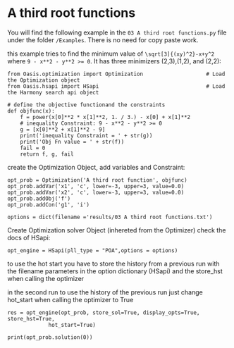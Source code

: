 # A third root functions


You will find the following example in the `03 A third root functions.py` file under the folder `/Examples`. There is no need for copy paste work.

this example tries to find the minimum value of `\sqrt[3]{(xy)^2}-x+y^2` where
`9 - x**2 - y**2 >= 0`.
It has three minimizers (2,3),(1,2), and (2,2):

	from Oasis.optimization import Optimization                    # Load the Optimization object
	from Oasis.hsapi import HSapi                                  # Load the Harmony search api object

	# define the objective functionand the constraints
    def objfunc(x):
        f = power(x[0]**2 * x[1]**2, 1. / 3.) - x[0] + x[1]**2
		# inequality Constraint: 9 - x**2 - y**2 >= 0
        g = [x[0]**2 + x[1]**2 - 9]
        print('inequality Constraint = ' + str(g))
        print('Obj Fn value = ' + str(f))
        fail = 0
        return f, g, fail

create the Optimization Object, add variables and Constraint:

	opt_prob = Optimization('A third root function', objfunc)
	opt_prob.addVar('x1', 'c', lower=-3, upper=3, value=0.0)
	opt_prob.addVar('x2', 'c', lower=-3, upper=3, value=0.0)
	opt_prob.addObj('f')
	opt_prob.addCon('g1', 'i')

	options = dict(filename ='results/03 A third root functions.txt')

Create Optimization solver Object (inhereted from the Optimizer)
check the docs of HSapi:

	opt_engine = HSapi(pll_type = "POA",options = options)

to use the hot start you have to store the history from a previous run with the
filename parameters in the option dictionary (HSapi) and the store_hst when
calling the optimizer

in the second run to use the history of the previous run just change hot_start
when calling the optimizer to True

	res = opt_engine(opt_prob, store_sol=True, display_opts=True, store_hst=True,
                 hot_start=True)

	print(opt_prob.solution(0))
